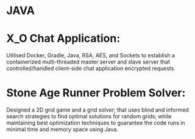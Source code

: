 # JAVA


# X_O Chat Application: 
Utilised Docker, Gradle, Java, RSA, AES, and Sockets to establish a containerized multi-threaded master server and slave server that controlled/handled client-side chat application encrypted requests.
# Stone Age Runner Problem Solver:
Designed a 2D grid game and a grid solver; that uses blind and informed search strategies to find optimal solutions for random grids; while maintaining best optimization techniques to guarantee the code runs in minimal time and memory space using Java.
